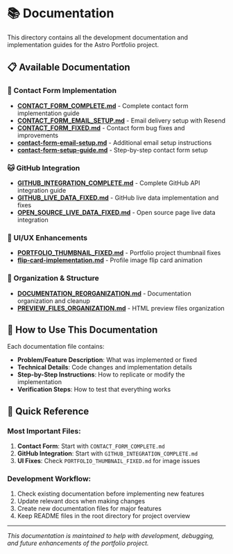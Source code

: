 # 📚 Documentation

This directory contains all the development documentation and implementation guides for the Astro Portfolio project.

## 📋 Available Documentation

### 🔧 Contact Form Implementation
- **[CONTACT_FORM_COMPLETE.md](./CONTACT_FORM_COMPLETE.md)** - Complete contact form implementation guide
- **[CONTACT_FORM_EMAIL_SETUP.md](./CONTACT_FORM_EMAIL_SETUP.md)** - Email delivery setup with Resend
- **[CONTACT_FORM_FIXED.md](./CONTACT_FORM_FIXED.md)** - Contact form bug fixes and improvements
- **[contact-form-email-setup.md](./contact-form-email-setup.md)** - Additional email setup instructions
- **[contact-form-setup-guide.md](./contact-form-setup-guide.md)** - Step-by-step contact form setup

### 🐱 GitHub Integration
- **[GITHUB_INTEGRATION_COMPLETE.md](./GITHUB_INTEGRATION_COMPLETE.md)** - Complete GitHub API integration guide
- **[GITHUB_LIVE_DATA_FIXED.md](./GITHUB_LIVE_DATA_FIXED.md)** - GitHub live data implementation and fixes
- **[OPEN_SOURCE_LIVE_DATA_FIXED.md](./OPEN_SOURCE_LIVE_DATA_FIXED.md)** - Open source page live data integration

### 🎨 UI/UX Enhancements
- **[PORTFOLIO_THUMBNAIL_FIXED.md](./PORTFOLIO_THUMBNAIL_FIXED.md)** - Portfolio project thumbnail fixes
- **[flip-card-implementation.md](./flip-card-implementation.md)** - Profile image flip card animation

### 📁 Organization & Structure
- **[DOCUMENTATION_REORGANIZATION.md](./DOCUMENTATION_REORGANIZATION.md)** - Documentation organization and cleanup
- **[PREVIEW_FILES_ORGANIZATION.md](./PREVIEW_FILES_ORGANIZATION.md)** - HTML preview files organization

## 📖 How to Use This Documentation

Each documentation file contains:
- **Problem/Feature Description**: What was implemented or fixed
- **Technical Details**: Code changes and implementation details
- **Step-by-Step Instructions**: How to replicate or modify the implementation
- **Verification Steps**: How to test that everything works

## 🚀 Quick Reference

### Most Important Files:
1. **Contact Form**: Start with `CONTACT_FORM_COMPLETE.md`
2. **GitHub Integration**: Start with `GITHUB_INTEGRATION_COMPLETE.md`
3. **UI Fixes**: Check `PORTFOLIO_THUMBNAIL_FIXED.md` for image issues

### Development Workflow:
1. Check existing documentation before implementing new features
2. Update relevant docs when making changes
3. Create new documentation files for major features
4. Keep README files in the root directory for project overview

---

*This documentation is maintained to help with development, debugging, and future enhancements of the portfolio project.*
